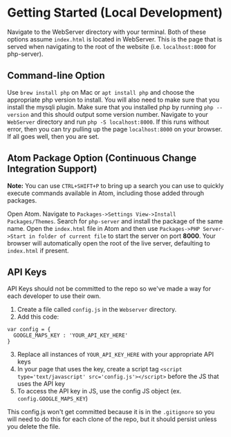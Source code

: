 # Getting Started (Local Development)
Navigate to the WebServer directory with your terminal. Both of these options
assume `index.html` is located in WebServer. This is the page that is served
when navigating to the root of the website (i.e. `localhost:8000` for php-server).

## Command-line Option
Use `brew install php` on Mac or `apt install php` and choose the appropriate php version to install.  You will also need to make sure that you install the mysqli plugin.  Make sure that you installed php by running `php --version` and this should output some version number.  Navigate to your `WebServer` directory and run `php -S localhost:8000`.  If this runs without error, then you can try pulling up the page `localhost:8000` on your browser.  If all goes well, then you are set.

## Atom Package Option (Continuous Change Integration Support)
__Note:__ You can use `CTRL+SHIFT+P` to bring up a search you can use to quickly
execute commands available in Atom, including those added through packages.

Open Atom. Navigate to `Packages->Settings View->Install Packages/Themes`.
Search for `php-server` and install the package of the same name.
Open the `index.html` file in Atom and then use `Packages->PHP Server->Start in folder of current file` to
start the server on port __8000__. Your browser will automatically open the root
of the live server, defaulting to `index.html` if present.


## API Keys
API Keys should not be committed to the repo so  we've made a way for each developer to use their own.
1. Create a file called `config.js` in the `Webserver` directory.
2. Add this code:
```
var config = {
  GOOGLE_MAPS_KEY : 'YOUR_API_KEY_HERE'
}
```
3. Replace all instances of `YOUR_API_KEY_HERE` with your appropriate API keys
4. In your page that uses the key, create a script tag `<script type='text/javascript' src='config.js'></script>` before the JS that uses the API key
5. To access the API key in JS, use the config JS object (ex. `config.GOOGLE_MAPS_KEY`)

This config.js won't get committed because it is in the `.gitignore` so you will need to do this for each clone of the repo, but it should persist unless you delete the file.
